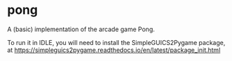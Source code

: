 # pong

A (basic) implementation of the arcade game Pong.

To run it in IDLE, you will need to install the SimpleGUICS2Pygame package, at https://simpleguics2pygame.readthedocs.io/en/latest/package_init.html
